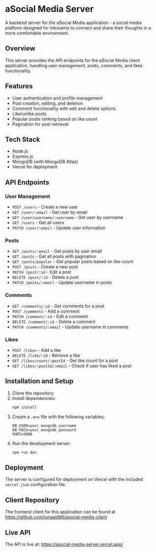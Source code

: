 # aSocial Media Server

A backend server for the aSocial Media application - a social media platform designed for introverts to connect and share their thoughts in a more comfortable environment.

## Overview

This server provides the API endpoints for the aSocial Media client application, handling user management, posts, comments, and likes functionality.

## Features

- User authentication and profile management
- Post creation, editing, and deletion
- Comment functionality with edit and delete options
- Like/unlike posts
- Popular posts ranking based on like count
- Pagination for post retrieval

## Tech Stack

- Node.js
- Express.js
- MongoDB (with MongoDB Atlas)
- Vercel for deployment

## API Endpoints

### User Management

- `POST /users` - Create a new user
- `GET /user/:email` - Get user by email
- `GET /user/username/:username` - Get user by username
- `GET /users` - Get all users
- `PATCH /user/:email` - Update user information

### Posts

- `GET /posts/:email` - Get posts by user email
- `GET /posts` - Get all posts with pagination
- `GET /posts/popular` - Get popular posts based on like count
- `POST /posts` - Create a new post
- `PATCH /post/:id` - Edit a post
- `DELETE /post/:id` - Delete a post
- `PATCH /posts/:email` - Update username in posts

### Comments

- `GET /comments/:id` - Get comments for a post
- `POST /comments` - Add a comment
- `PATCH /comment/:id` - Edit a comment
- `DELETE /comment/:id` - Delete a comment
- `PATCH /comments/:email` - Update username in comments

### Likes

- `POST /likes` - Add a like
- `DELETE /like/:id` - Remove a like
- `GET /likes/count/:postId` - Get like count for a post
- `GET /likes/:postId/:email` - Check if user has liked a post

## Installation and Setup

1. Clone the repository
2. Install dependencies:
   ```bash
   npm install
   ```
3. Create a `.env` file with the following variables:
   ```
   DB_USER=your_mongodb_username
   DB_PASS=your_mongodb_password
   PORT=5000
   ```
4. Run the development server:
   ```bash
   npm run dev
   ```

## Deployment

The server is configured for deployment on Vercel with the included `vercel.json` configuration file.

## Client Repository

The frontend client for this application can be found at https://github.com/junaaid96/asocial-media-client

## Live API

The API is live at: https://asocial-media-server.vercel.app/
